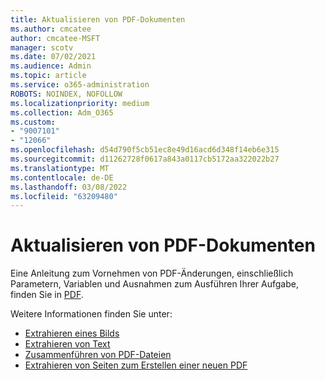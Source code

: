 ```yaml
---
title: Aktualisieren von PDF-Dokumenten
ms.author: cmcatee
author: cmcatee-MSFT
manager: scotv
ms.date: 07/02/2021
ms.audience: Admin
ms.topic: article
ms.service: o365-administration
ROBOTS: NOINDEX, NOFOLLOW
ms.localizationpriority: medium
ms.collection: Adm_O365
ms.custom:
- "9007101"
- "12066"
ms.openlocfilehash: d54d790f5cb51ec8e49d16acd6d348f14eb6e315
ms.sourcegitcommit: d11262728f0617a843a0117cb5172aa322022b27
ms.translationtype: MT
ms.contentlocale: de-DE
ms.lasthandoff: 03/08/2022
ms.locfileid: "63209480"
---
```

# <a name="update-pdf-documents"></a>Aktualisieren von PDF-Dokumenten

Eine Anleitung zum Vornehmen von PDF-Änderungen, einschließlich Parametern, Variablen und Ausnahmen zum Ausführen Ihrer Aufgabe, finden Sie in [PDF](https://docs.microsoft.com/power-automate/desktop-flows/actions-reference/pdf).

Weitere Informationen finden Sie unter:

- [Extrahieren eines Bilds](https://docs.microsoft.com/power-automate/desktop-flows/actions-reference/pdf#pdf-actions)
- [Extrahieren von Text](https://docs.microsoft.com/power-automate/desktop-flows/actions-reference/pdf#extracttextfrompdfaction)
- [Zusammenführen von PDF-Dateien](https://docs.microsoft.com/power-automate/desktop-flows/actions-reference/pdf#mergefiles)
- [Extrahieren von Seiten zum Erstellen einer neuen PDF](https://docs.microsoft.com/power-automate/desktop-flows/actions-reference/pdf#extractpages)
